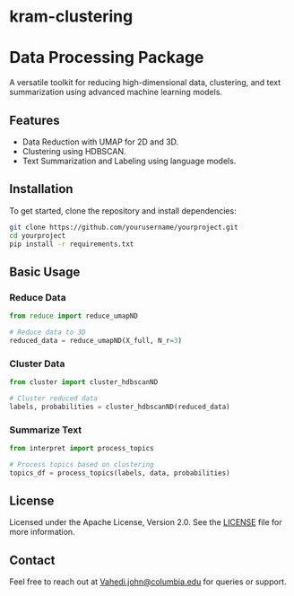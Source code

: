 # kram-clustering


# Data Processing Package

A versatile toolkit for reducing high-dimensional data, clustering, and text summarization using advanced machine learning models.

## Features
- Data Reduction with UMAP for 2D and 3D.
- Clustering using HDBSCAN.
- Text Summarization and Labeling using language models.

## Installation

To get started, clone the repository and install dependencies:

```bash
git clone https://github.com/yourusername/yourproject.git
cd yourproject
pip install -r requirements.txt
```

## Basic Usage

### Reduce Data

```python
from reduce import reduce_umapND

# Reduce data to 3D
reduced_data = reduce_umapND(X_full, N_r=3)
```

### Cluster Data

```python
from cluster import cluster_hdbscanND

# Cluster reduced data
labels, probabilities = cluster_hdbscanND(reduced_data)
```

### Summarize Text

```python
from interpret import process_topics

# Process topics based on clustering
topics_df = process_topics(labels, data, probabilities)
```

## License

Licensed under the Apache License, Version 2.0. See the [LICENSE](LICENSE) file for more information.

## Contact

Feel free to reach out at [Vahedi.john@columbia.edu](mailto:Vahedi.john@columbia.edu) for queries or support.

